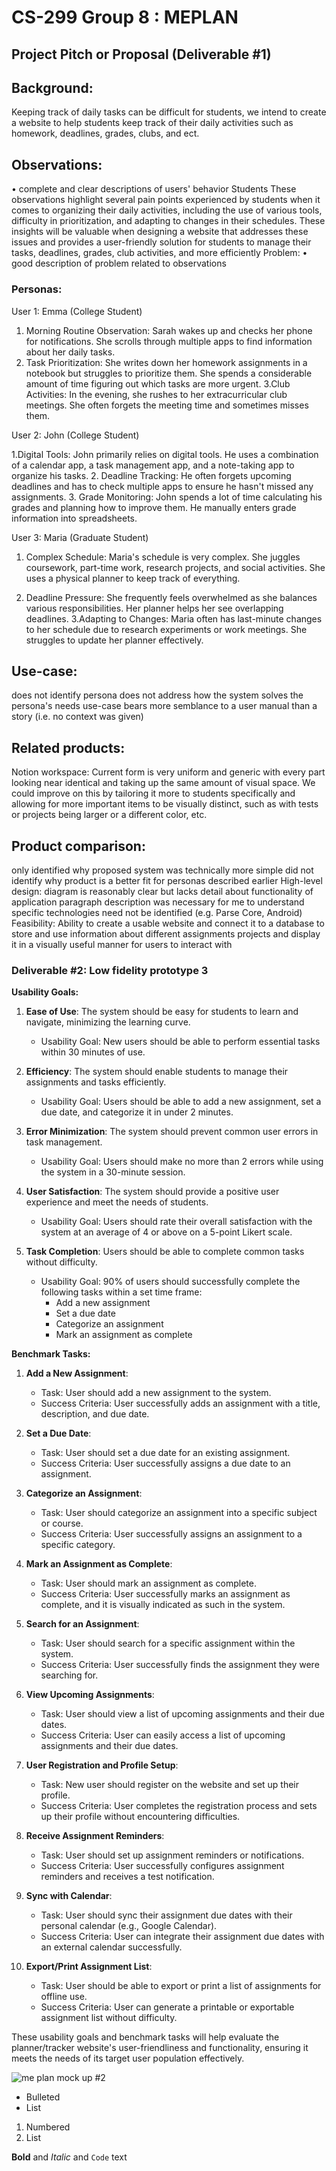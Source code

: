 
# CS-299 Group 8 : MEPLAN
## Project Pitch or Proposal (Deliverable #1)

## Background: 
Keeping track of daily tasks can be difficult for students, we intend to create a website to help students keep track of their daily activities such as homework, deadlines, grades, clubs, and ect.

## Observations:
• complete and clear descriptions of users' behavior
Students 
These observations highlight several pain points experienced by students when it comes to organizing their daily activities, including the use of various tools, difficulty in prioritization, and adapting to changes in their schedules. These insights will be valuable when designing a website that addresses these issues and provides a user-friendly solution for students to manage their tasks, deadlines, grades, club activities, and more efficiently
Problem:
• good description of problem related to observations

### Personas:

User 1: Emma (College Student)

1. Morning Routine Observation: Sarah wakes up and checks her phone for notifications. She scrolls through multiple apps to find information about her daily tasks.
2. Task Prioritization: She writes down her homework assignments in a notebook but struggles to prioritize them. She spends a considerable amount of time figuring out which tasks are more urgent.
3.Club Activities: In the evening, she rushes to her extracurricular club meetings. She often forgets the meeting time and sometimes misses them.

User 2: John (College Student)

1.Digital Tools: John primarily relies on digital tools. He uses a combination of a calendar app, a task management app, and a note-taking app to organize his tasks.
2. Deadline Tracking: He often forgets upcoming deadlines and has to check multiple apps to ensure he hasn't missed any assignments.
3. Grade Monitoring: John spends a lot of time calculating his grades and planning how to improve them. He manually enters grade information into spreadsheets.

User 3: Maria (Graduate Student)

1. Complex Schedule: Maria's schedule is very complex. She juggles coursework, part-time work, research projects, and social activities. She uses a physical planner to keep track of everything.

2. Deadline Pressure: She frequently feels overwhelmed as she balances various responsibilities. Her planner helps her see overlapping deadlines.
3.Adapting to Changes: Maria often has last-minute changes to her schedule due to research experiments or work meetings. She struggles to update her planner effectively.

## Use-case:

does not identify persona
does not address how the system solves the persona's
needs
use-case bears more semblance to a user manual than a
story (i.e. no context was given)

## Related products:

Notion workspace: Current form is very uniform and generic with every part looking near identical and taking up the same amount of visual space. We could improve on this by tailoring it more to students specifically and allowing for more important items to be visually distinct, such as with tests or projects being larger or a different color, etc.


## Product comparison:

only identified why proposed system was technically
more simple
did not identify why product is a better fit for personas
described earlier
High-level design:
diagram is reasonably clear but lacks detail about
functionality of application
paragraph description was necessary for me to
understand
specific technologies need not be identified (e.g. Parse
Core, Android)
Feasibility:
Ability to create a usable website and connect it to a database to store and use information about different assignments 
 projects and display it in a visually useful manner for users to interact with

### Deliverable #2: Low fidelity prototype 3

**Usability Goals:**

1. **Ease of Use**: The system should be easy for students to learn and navigate, minimizing the learning curve.
   - Usability Goal: New users should be able to perform essential tasks within 30 minutes of use.

2. **Efficiency**: The system should enable students to manage their assignments and tasks efficiently.
   - Usability Goal: Users should be able to add a new assignment, set a due date, and categorize it in under 2 minutes.

3. **Error Minimization**: The system should prevent common user errors in task management.
   - Usability Goal: Users should make no more than 2 errors while using the system in a 30-minute session.

4. **User Satisfaction**: The system should provide a positive user experience and meet the needs of students.
   - Usability Goal: Users should rate their overall satisfaction with the system at an average of 4 or above on a 5-point Likert scale.

5. **Task Completion**: Users should be able to complete common tasks without difficulty.
   - Usability Goal: 90% of users should successfully complete the following tasks within a set time frame:
     - Add a new assignment
     - Set a due date
     - Categorize an assignment
     - Mark an assignment as complete

**Benchmark Tasks:**

1. **Add a New Assignment**:
   - Task: User should add a new assignment to the system.
   - Success Criteria: User successfully adds an assignment with a title, description, and due date.

2. **Set a Due Date**:
   - Task: User should set a due date for an existing assignment.
   - Success Criteria: User successfully assigns a due date to an assignment.

3. **Categorize an Assignment**:
   - Task: User should categorize an assignment into a specific subject or course.
   - Success Criteria: User successfully assigns an assignment to a specific category.

4. **Mark an Assignment as Complete**:
   - Task: User should mark an assignment as complete.
   - Success Criteria: User successfully marks an assignment as complete, and it is visually indicated as such in the system.

5. **Search for an Assignment**:
   - Task: User should search for a specific assignment within the system.
   - Success Criteria: User successfully finds the assignment they were searching for.

6. **View Upcoming Assignments**:
   - Task: User should view a list of upcoming assignments and their due dates.
   - Success Criteria: User can easily access a list of upcoming assignments and their due dates.

7. **User Registration and Profile Setup**:
   - Task: New user should register on the website and set up their profile.
   - Success Criteria: User completes the registration process and sets up their profile without encountering difficulties.

8. **Receive Assignment Reminders**:
   - Task: User should set up assignment reminders or notifications.
   - Success Criteria: User successfully configures assignment reminders and receives a test notification.

9. **Sync with Calendar**:
   - Task: User should sync their assignment due dates with their personal calendar (e.g., Google Calendar).
   - Success Criteria: User can integrate their assignment due dates with an external calendar successfully.

10. **Export/Print Assignment List**:
    - Task: User should be able to export or print a list of assignments for offline use.
    - Success Criteria: User can generate a printable or exportable assignment list without difficulty.

These usability goals and benchmark tasks will help evaluate the planner/tracker website's user-friendliness and functionality, ensuring it meets the needs of its target user population effectively.

![me plan mock up #2](https://github.com/tnewcomb20/tnewcomb20.github.io/assets/97752648/7f7d4ee7-4285-4349-a534-9999863c1310)




- Bulleted
- List

1. Numbered
2. List

**Bold** and _Italic_ and `Code` text

